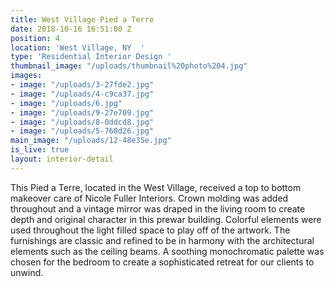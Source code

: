 ```yaml
---
title: West Village Pied a Terre
date: 2018-10-16 16:51:00 Z
position: 4
location: 'West Village, NY  '
type: 'Residential Interior Design '
thumbnail_image: "/uploads/thumbnail%20photo%204.jpg"
images:
- image: "/uploads/3-27fde2.jpg"
- image: "/uploads/4-c9ca37.jpg"
- image: "/uploads/6.jpg"
- image: "/uploads/9-27e709.jpg"
- image: "/uploads/8-0ddcd8.jpg"
- image: "/uploads/5-768d26.jpg"
main_image: "/uploads/12-48e35e.jpg"
is_live: true
layout: interior-detail
---
```


This Pied a Terre, located in the West Village, received a top to bottom makeover care of Nicole Fuller Interiors. Crown molding was added throughout and a vintage mirror was draped in the living room to create depth and original character in this prewar building. Colorful elements were used throughout the light filled space to play off of the artwork. The furnishings are classic and refined to be in harmony with the architectural elements such as the ceiling beams. A soothing monochromatic palette was chosen for the bedroom to create a sophisticated retreat for our clients to unwind.